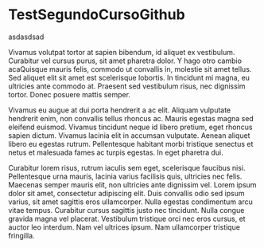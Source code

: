 # TestSegundoCursoGithub
asdasdsad

Vivamus volutpat tortor at sapien bibendum, id aliquet ex vestibulum. Curabitur vel cursus purus, sit amet pharetra dolor. Y hago otro cambio acaQuisque mauris felis, commodo ut convallis in, molestie sit amet tellus. Sed aliquet elit sit amet est scelerisque lobortis. In tincidunt mi magna, eu ultricies ante commodo at. Praesent sed vestibulum risus, nec dignissim tortor. Donec posuere mattis semper.

Vivamus eu augue at dui porta hendrerit a ac elit. Aliquam vulputate hendrerit enim, non convallis tellus rhoncus ac. Mauris egestas magna sed eleifend euismod. Vivamus tincidunt neque id libero pretium, eget rhoncus sapien dictum. Vivamus lacinia elit in accumsan vulputate. Aenean aliquet libero eu egestas rutrum. Pellentesque habitant morbi tristique senectus et netus et malesuada fames ac turpis egestas. In eget pharetra dui.

Curabitur lorem risus, rutrum iaculis sem eget, scelerisque faucibus nisi. Pellentesque urna mauris, lacinia varius facilisis quis, ultricies nec felis. Maecenas semper mauris elit, non ultricies ante dignissim vel. Lorem ipsum dolor sit amet, consectetur adipiscing elit. Duis convallis odio sed ipsum varius, sit amet sagittis eros ullamcorper. Nulla egestas condimentum arcu vitae tempus. Curabitur cursus sagittis justo nec tincidunt. Nulla congue gravida magna vel placerat. Vestibulum tristique orci nec eros cursus, et auctor leo interdum. Nam vel ultrices ipsum. Nam ullamcorper tristique fringilla.